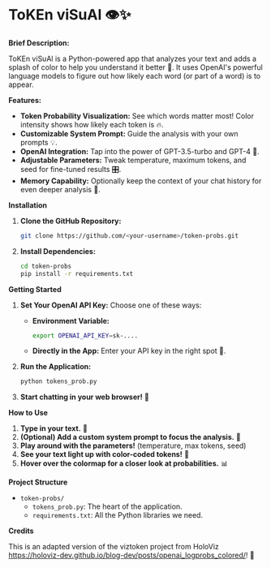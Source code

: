# ToKEn viSuAl 👁️✨

**Brief Description:**

ToKEn viSuAl is a Python-powered app that analyzes your text and adds a splash of color to help you understand it better 🌈. It uses OpenAI's powerful language models to figure out how likely each word (or part of a word) is to appear. 

**Features:**

* **Token Probability Visualization:** See which words matter most! Color intensity shows how likely each token is  🔥.
* **Customizable System Prompt:** Guide the analysis with your own prompts 💡.
* **OpenAI Integration:**  Tap into the power of GPT-3.5-turbo and GPT-4 🚀.
* **Adjustable Parameters:** Tweak  temperature, maximum tokens, and seed for  fine-tuned results 🎛️.
* **Memory Capability:** Optionally keep the context of your chat history for even deeper analysis 🧠.

**Installation**

1. **Clone the GitHub Repository:**
   ```bash
   git clone https://github.com/<your-username>/token-probs.git
   ```

2. **Install Dependencies:**
   ```bash
   cd token-probs
   pip install -r requirements.txt 
   ```

**Getting Started**

1. **Set Your OpenAI API Key:**
   Choose one of these ways:
    *  **Environment Variable:**
       ```bash
       export OPENAI_API_KEY=sk-....  
       ```
    *  **Directly in the App:**  Enter your API key in the right spot 🔑.

2. **Run the Application:**
   ```bash
   python tokens_prob.py  
   ```
3. **Start chatting in your web browser!** 💬

**How to Use**

1. **Type in your text.** 📝
2. **(Optional) Add a custom system prompt to focus the analysis.** 🤔
3. **Play around with the parameters!**  (temperature, max tokens, seed) 
4. **See your text light up with color-coded tokens!** 🤩
5. **Hover over the colormap for a closer look at probabilities.** 📊

**Project Structure**

* `token-probs/`
    * `tokens_prob.py`: The heart of the application. 
    * `requirements.txt`: All the Python libraries we need. 

**Credits**

This is an adapted version of the viztoken project from HoloViz https://holoviz-dev.github.io/blog-dev/posts/openai_logprobs_colored/! 🙌 

